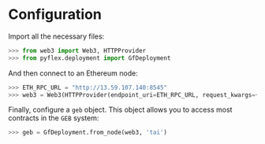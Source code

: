 # Configuration

Import all the necessary files:

```python
>>> from web3 import Web3, HTTPProvider
>>> from pyflex.deployment import GfDeployment
```

And then connect to an Ethereum node:

```python
>>> ETH_RPC_URL = "http://13.59.107.140:8545"
>>> web3 = Web3(HTTPProvider(endpoint_uri=ETH_RPC_URL, request_kwargs={"timeout": 60}))
```

Finally, configure a `geb` object. This object allows you to access most contracts in the `GEB` system:

```python
>>> geb = GfDeployment.from_node(web3, 'tai')
```



